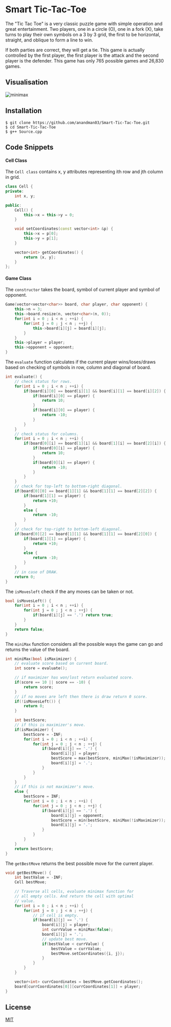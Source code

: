 # Smart Tic-Tac-Toe

The "Tic Tac Toe" is a very classic puzzle game with simple operation and great entertainment. Two players, one in a circle (O), one in a fork (X), take turns to play their own symbols on a 3 by 3 grid, the first to be horizontal, straight, and oblique to form a line to win.

If both parties are correct, they will get a tie. This game is actually controlled by the first player, the first player is the attack and the second player is the defender. This game has only 765 possible games and 26,830 games.

## Visualisation

![minimax](https://github.com/anandman03/Smart-Tic-Tac-Toe/blob/main/public/minimax.jpg)

## Installation

```
$ git clone https://github.com/anandman03/Smart-Tic-Tac-Toe.git
$ cd Smart-Tic-Tac-Toe
$ g++ Source.cpp
```

## Code Snippets

#### Cell Class

The `Cell class` contains x, y attributes representing ith row and jth column in grid.

```c++
class Cell {
private:
	int x, y;

public:
	Cell() {
		this->x = this->y = 0;
	}

	void setCoordinates(const vector<int> &p) {
		this->x = p[0];
		this->y = p[1];
	}

	vector<int> getCoordinates() {
		return {x, y};
	}
};
```

#### Game Class

The `constructor` takes the board, symbol of current player and symbol of opponent.

```c++
Game(vector<vector<char>> board, char player, char opponent) {
	this->n = 3;
	this->board.resize(n, vector<char>(n, 0));
	for(int i = 0 ; i < n ; ++i) {
		for(int j = 0 ; j < n ; ++j) {
			this->board[i][j] = board[i][j];
		}
	}
	this->player = player;
	this->opponent = opponent;
}
```

The `evaluate` function calculates if the current player wins/loses/draws based on checking of symbols in row, column and diagonal of board.

```c++
int evaluate() {
	// check status for rows.
	for(int i = 0 ; i < n ; ++i) {
		if(board[i][0] == board[i][1] && board[i][1] == board[i][2]) {
			if(board[i][0] == player) {
				return 10;
			}
			if(board[i][0] == player) {
				return -10;
			}
		}
	}
	// check status for columns.
	for(int i = 0 ; i < n ; ++i) {
		if(board[0][i] == board[1][i] && board[1][i] == board[2][i]) {
			if(board[0][i] == player) {
				return 10;
			}
			if(board[0][i] == player) {
				return -10;
			}
		}
	}
	// check for top-left to bottom-right diagonal.
	if(board[0][0] == board[1][1] && board[1][1] == board[2][2]) {
		if(board[1][1] == player) {
			return +10;
		}
		else {
			return -10;
		}
	}
	// check for top-right to bottom-left diagonal.
	if(board[0][2] == board[1][1] && board[1][1] == board[2][0]) {
		if(board[1][1] == player) {
			return +10;
		}
		else {
			return -10;
		}
	}
	// in case of DRAW.
	return 0;
}
```

The `isMovesleft` check if the any moves can be taken or not.

```c++
bool isMovesLeft() {
	for(int i = 0 ; i < n ; ++i) {
		for(int j = 0 ; j < n ; ++j) {
			if(board[i][j] == '.') return true;
		}
	}
	return false;
}
```

The `miniMax` function considers all the possible ways the game can go and returns the value of the board.

```c++
int miniMax(bool isMaximizer) {
	// evaluate score based on current board.
	int score = evaluate();

	// if maximizer has won/lost return evaluated score.
	if(score == 10 || score == -10) {
		return score;
	}
	// if no moves are left then there is draw return 0 score.
	if(!isMovesLeft()) {
		return 0;
	}

	int bestScore;
	// if this is maximizer's move.
	if(isMaximizer) {
		bestScore = -INF;
		for(int i = 0 ; i < n ; ++i) {
			for(int j = 0 ; j < n ; ++j) {
				if(board[i][j] == '.') {
					board[i][j] = player;
					bestScore = max(bestScore, miniMax(!isMaximizer));
					board[i][j] = '.';
				}
			}
		}
	}
	// if this is not maximizer's move.
	else {
		bestScore = INF;
		for(int i = 0 ; i < n ; ++i) {
			for(int j = 0 ; j < n ; ++j) {
				if(board[i][j] == '.') {
					board[i][j] = opponent;
					bestScore = min(bestScore, miniMax(!isMaximizer));
					board[i][j] = '.';
				}
			}
		}
	}
	return bestScore;
}
```

The `getBestMove` returns the best possible move for the current player.

```c++
void getBestMove() {
	int bestValue = -INF;
	Cell bestMove;

	// Traverse all cells, evaluate minimax function for
	// all empty cells. And return the cell with optimal
	// value.
	for(int i = 0 ; i < n ; ++i) {
		for(int j = 0 ; j < n ; ++j) {
			// if cell is empty.
			if(board[i][j] == '.') {
				board[i][j] = player;
				int currValue = miniMax(false);
				board[i][j] = '.';
				// update best move.
				if(bestValue < currValue) {
					bestValue = currValue;
					bestMove.setCoordinates({i, j});
				}
			}
		}
	}

	vector<int> currCoordinates = bestMove.getCoordinates();
	board[currCoordinates[0]][currCoordinates[1]] = player;
}
```

## License

[MIT](LICENSE)